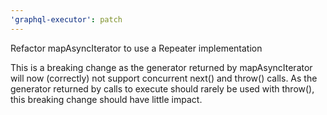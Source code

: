 ```yaml
---
'graphql-executor': patch
---
```


Refactor mapAsyncIterator to use a Repeater implementation

This is a breaking change as the generator returned by mapAsyncIterator will now (correctly) not support concurrent next() and throw() calls. As the generator returned by calls to execute should rarely be used with throw(), this breaking change should have little impact.
